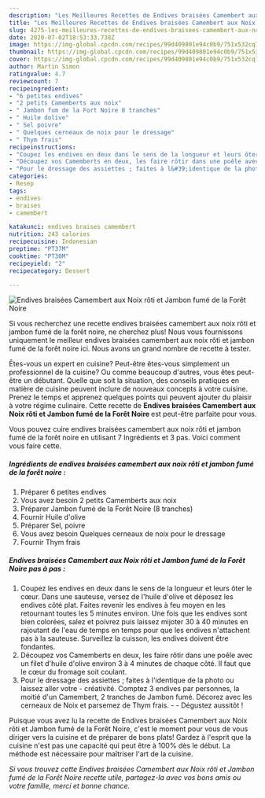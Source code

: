```yaml
---
description: "Les Meilleures Recettes de Endives braisées Camembert aux Noix rôti et Jambon fumé de la Forêt Noire"
title: "Les Meilleures Recettes de Endives braisées Camembert aux Noix rôti et Jambon fumé de la Forêt Noire"
slug: 4275-les-meilleures-recettes-de-endives-braisees-camembert-aux-noix-roti-et-jambon-fume-de-la-foret-noire
date: 2020-07-02T18:53:33.738Z
image: https://img-global.cpcdn.com/recipes/99d409801e94c0b9/751x532cq70/endives-braisees-camembert-aux-noix-roti-et-jambon-fume-de-la-foret-noire-photo-principale-de-la-recette.jpg
thumbnail: https://img-global.cpcdn.com/recipes/99d409801e94c0b9/751x532cq70/endives-braisees-camembert-aux-noix-roti-et-jambon-fume-de-la-foret-noire-photo-principale-de-la-recette.jpg
cover: https://img-global.cpcdn.com/recipes/99d409801e94c0b9/751x532cq70/endives-braisees-camembert-aux-noix-roti-et-jambon-fume-de-la-foret-noire-photo-principale-de-la-recette.jpg
author: Martin Simon
ratingvalue: 4.7
reviewcount: 7
recipeingredient:
- "6 petites endives"
- "2 petits Camemberts aux noix"
- " Jambon fum de la Fort Noire 8 tranches"
- " Huile dolive"
- " Sel poivre"
- " Quelques cerneaux de noix pour le dressage"
- " Thym frais"
recipeinstructions:
- "Coupez les endives en deux dans le sens de la longueur et leurs ôter le cœur. Dans une sauteuse, versez de l&#39;huile d&#39;olive et déposez les endives côté plat. Faites revenir les endives à feu moyen en les retournant toutes les 5 minutes environ. Une fois que les endives sont bien colorées, salez et poivrez puis laissez mijoter 30 à 40 minutes en rajoutant de l&#39;eau de temps en temps pour que les endives n&#39;attachent pas à la sauteuse. Surveillez la cuisson, les endives doivent être fondantes."
- "Découpez vos Camemberts en deux, les faire rôtir dans une poêle avec un filet d&#39;huile d&#39;olive environ 3 à 4 minutes de chaque côté. Il faut que le cœur du fromage soit coulant."
- "Pour le dressage des assiettes ; faites à l&#39;identique de la photo ou laissez aller votre créativité. Comptez 3 endives par personnes, la moitié d&#39;un Camembert, 2 tranches de Jambon fumé. Décorez avec les cerneaux de Noix et parsemez de Thym frais.  Dégustez aussitôt !"
categories:
- Resep
tags:
- endives
- braises
- camembert

katakunci: endives braises camembert 
nutrition: 243 calories
recipecuisine: Indonesian
preptime: "PT37M"
cooktime: "PT30M"
recipeyield: "2"
recipecategory: Dessert

---
```



![Endives braisées Camembert aux Noix rôti et Jambon fumé de la Forêt Noire](https://img-global.cpcdn.com/recipes/99d409801e94c0b9/751x532cq70/endives-braisees-camembert-aux-noix-roti-et-jambon-fume-de-la-foret-noire-photo-principale-de-la-recette.jpg)

Si vous recherchez une recette endives braisées camembert aux noix rôti et jambon fumé de la forêt noire, ne cherchez plus! Nous vous fournissons uniquement le meilleur endives braisées camembert aux noix rôti et jambon fumé de la forêt noire ici. Nous avons un grand nombre de recette à tester.

Êtes-vous un expert en cuisine? Peut-être êtes-vous simplement un professionnel de la cuisine? Ou comme beaucoup d'autres, vous êtes peut-être un débutant. Quelle que soit la situation, des conseils pratiques en matière de cuisine peuvent inclure de nouveaux concepts à votre cuisine. Prenez le temps et apprenez quelques points qui peuvent ajouter du plaisir à votre régime culinaire. Cette recette de <strong> Endives braisées Camembert aux Noix rôti et Jambon fumé de la Forêt Noire </strong> est peut-être parfaite pour vous.

<!--inarticleads1-->

Vous pouvez cuire endives braisées camembert aux noix rôti et jambon fumé de la forêt noire en utilisant 7 Ingrédients et 3 pas. Voici comment vous faire cette.

##### Ingrédients de endives braisées camembert aux noix rôti et jambon fumé de la forêt noire :

1. Préparer 6 petites endives
1. Vous avez besoin 2 petits Camemberts aux noix
1. Préparer  Jambon fumé de la Forêt Noire (8 tranches)
1. Fournir  Huile d&#39;olive
1. Préparer  Sel, poivre
1. Vous avez besoin  Quelques cerneaux de noix pour le dressage
1. Fournir  Thym frais




<!--inarticleads2-->

##### Endives braisées Camembert aux Noix rôti et Jambon fumé de la Forêt Noire pas à pas :

1. Coupez les endives en deux dans le sens de la longueur et leurs ôter le cœur. Dans une sauteuse, versez de l&#39;huile d&#39;olive et déposez les endives côté plat. Faites revenir les endives à feu moyen en les retournant toutes les 5 minutes environ. Une fois que les endives sont bien colorées, salez et poivrez puis laissez mijoter 30 à 40 minutes en rajoutant de l&#39;eau de temps en temps pour que les endives n&#39;attachent pas à la sauteuse. Surveillez la cuisson, les endives doivent être fondantes.
1. Découpez vos Camemberts en deux, les faire rôtir dans une poêle avec un filet d&#39;huile d&#39;olive environ 3 à 4 minutes de chaque côté. Il faut que le cœur du fromage soit coulant.
1. Pour le dressage des assiettes ; faites à l&#39;identique de la photo ou laissez aller votre - créativité. Comptez 3 endives par personnes, la moitié d&#39;un Camembert, 2 tranches de Jambon fumé. Décorez avec les cerneaux de Noix et parsemez de Thym frais. -  - Dégustez aussitôt !




<!--inarticleads1-->

<p>
Puisque vous avez lu la recette de Endives braisées Camembert aux Noix rôti et Jambon fumé de la Forêt Noire, c'est le moment pour vous de vous diriger vers la cuisine et de préparer de bons plats! Gardez à l'esprit que la cuisine n'est pas une capacité qui peut être à 100% dès le début. La méthode est nécessaire pour maîtriser l'art de la cuisine.
</p>

<p>
<i>Si vous trouvez cette Endives braisées Camembert aux Noix rôti et Jambon fumé de la Forêt Noire recette utile, partagez-la avec vos bons amis ou votre famille, merci et bonne chance.</i>
</p>

